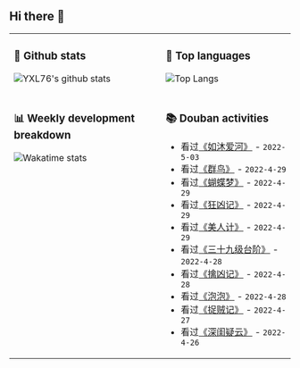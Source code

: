 ## Hi there 👋

<table>
<tr>
<td valign="top" width="54%">

### 🔭 Github stats

![YXL76's github stats](https://github-readme-stats.yxl76.vercel.app/api?username=YXL76&count_private=true&show_icons=true&include_all_commits=true&theme=prussian&line_height=28&disable_animations=true)

</td>

<td valign="top" width="46%">

### 🌱 Top languages

![Top Langs](https://github-readme-stats.yxl76.vercel.app/api/top-langs/?username=YXL76&layout=compact&theme=prussian&langs_count=8&hide=HTML,CSS,SCSS)

</td>
</tr>
<tr>
<td valign="top" width="54%">

### 📊 Weekly development breakdown

![Wakatime stats](https://github-readme-stats.yxl76.vercel.app/api/wakatime?username=YXL76&layout=compact&theme=prussian)

</td>
<td valign="top" width="46%">

### 📚 Douban activities

- 看过[《如沐爱河》](http://movie.douban.com/subject/5995338/) - `2022-5-03`
- 看过[《群鸟》](http://movie.douban.com/subject/1310175/) - `2022-4-29`
- 看过[《蝴蝶梦》](http://movie.douban.com/subject/1293824/) - `2022-4-29`
- 看过[《狂凶记》](http://movie.douban.com/subject/1295820/) - `2022-4-29`
- 看过[《美人计》](http://movie.douban.com/subject/1300766/) - `2022-4-29`
- 看过[《三十九级台阶》](http://movie.douban.com/subject/1298412/) - `2022-4-28`
- 看过[《擒凶记》](http://movie.douban.com/subject/1301233/) - `2022-4-28`
- 看过[《泡泡》](http://movie.douban.com/subject/35688370/) - `2022-4-28`
- 看过[《捉贼记》](http://movie.douban.com/subject/1295622/) - `2022-4-27`
- 看过[《深闺疑云》](http://movie.douban.com/subject/1295568/) - `2022-4-26`

</td>
</tr>
</table>

<!--
**YXL76/YXL76** is a ✨ _special_ ✨ repository because its `README.md` (this file) appears on your GitHub profile.

Here are some ideas to get you started:

- 🔭 I’m currently working on ...
- 🌱 I’m currently learning ...
- 👯 I’m looking to collaborate on ...
- 🤔 I’m looking for help with ...
- 💬 Ask me about ...
- 📫 How to reach me: ...
- 😄 Pronouns: ...
- ⚡ Fun fact: ...
-->
